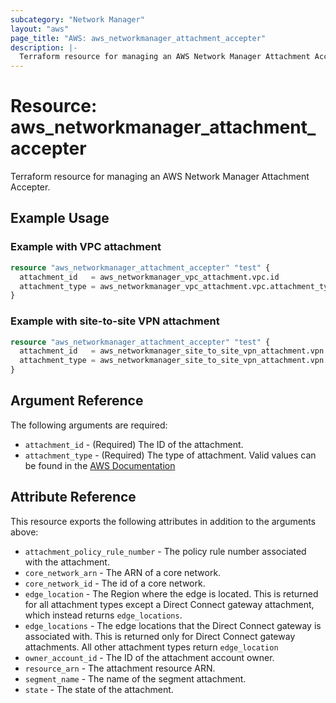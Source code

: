 ```yaml
---
subcategory: "Network Manager"
layout: "aws"
page_title: "AWS: aws_networkmanager_attachment_accepter"
description: |-
  Terraform resource for managing an AWS Network Manager Attachment Accepter.
---
```


# Resource: aws_networkmanager_attachment_accepter

Terraform resource for managing an AWS Network Manager Attachment Accepter.

## Example Usage

### Example with VPC attachment

```terraform
resource "aws_networkmanager_attachment_accepter" "test" {
  attachment_id   = aws_networkmanager_vpc_attachment.vpc.id
  attachment_type = aws_networkmanager_vpc_attachment.vpc.attachment_type
}
```

### Example with site-to-site VPN attachment

```terraform
resource "aws_networkmanager_attachment_accepter" "test" {
  attachment_id   = aws_networkmanager_site_to_site_vpn_attachment.vpn.id
  attachment_type = aws_networkmanager_site_to_site_vpn_attachment.vpn.attachment_type
}
```

## Argument Reference

The following arguments are required:

- `attachment_id` - (Required) The ID of the attachment.
- `attachment_type` - (Required) The type of attachment. Valid values can be found in the [AWS Documentation](https://docs.aws.amazon.com/networkmanager/latest/APIReference/API_ListAttachments.html#API_ListAttachments_RequestSyntax)

## Attribute Reference

This resource exports the following attributes in addition to the arguments above:

- `attachment_policy_rule_number` - The policy rule number associated with the attachment.
- `core_network_arn` - The ARN of a core network.
- `core_network_id` - The id of a core network.
- `edge_location` - The Region where the edge is located. This is returned for all attachment types except a Direct Connect gateway attachment, which instead returns `edge_locations`.
- `edge_locations` - The edge locations that the Direct Connect gateway is associated with. This is returned only for Direct Connect gateway attachments. All other attachment types return `edge_location`
- `owner_account_id` - The ID of the attachment account owner.
- `resource_arn` - The attachment resource ARN.
- `segment_name` - The name of the segment attachment.
- `state` - The state of the attachment.
